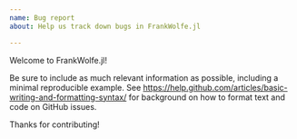 ```yaml
---
name: Bug report
about: Help us track down bugs in FrankWolfe.jl

---
```


Welcome to FrankWolfe.jl!

Be sure to include as much relevant information as possible, including a minimal reproducible example.
See https://help.github.com/articles/basic-writing-and-formatting-syntax/ for background on how to format text and code on GitHub issues.

Thanks for contributing!
